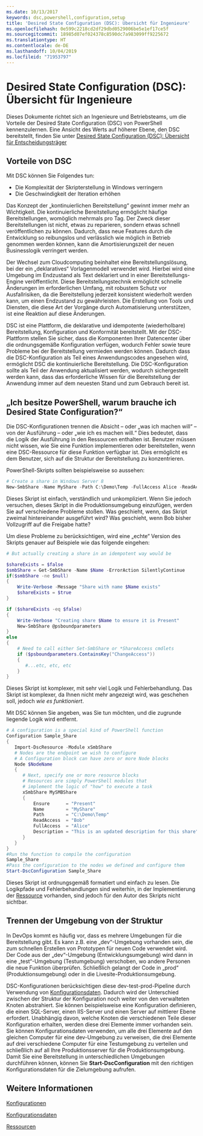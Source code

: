 ```yaml
---
ms.date: 10/13/2017
keywords: dsc,powershell,configuration,setup
title: 'Desired State Configuration (DSC): Übersicht für Ingenieure'
ms.openlocfilehash: 0e599c2218cd2df29dbd0529006be5e1ef17ce5f
ms.sourcegitcommit: 18985d07ef024378c8590dc7a983099ff9225672
ms.translationtype: HT
ms.contentlocale: de-DE
ms.lasthandoff: 10/04/2019
ms.locfileid: "71953797"
---
```

# <a name="desired-state-configuration-overview-for-engineers"></a>Desired State Configuration (DSC): Übersicht für Ingenieure

Dieses Dokumente richtet sich an Ingenieure und Betriebsteams, um die Vorteile der Desired State Configuration (DSC) von PowerShell kennenzulernen.
Eine Ansicht des Werts auf höherer Ebene, den DSC bereitstellt, finden Sie unter [Desired State Configuration (DSC): Übersicht für Entscheidungsträger](decisionMaker.md)

## <a name="benefits-of-desired-state-configuration"></a>Vorteile von DSC

Mit DSC können Sie Folgendes tun:

- Die Komplexität der Skripterstellung in Windows verringern
- Die Geschwindigkeit der Iteration erhöhen

Das Konzept der „kontinuierlichen Bereitstellung“ gewinnt immer mehr an Wichtigkeit.
Die kontinuierliche Bereitstellung ermöglicht häufige Bereitstellungen, womöglich mehrmals pro Tag.
Der Zweck dieser Bereitstellungen ist nicht, etwas zu reparieren, sondern etwas schnell veröffentlichen zu können.
Dadurch, dass neue Features durch die Entwicklung so reibungslos und verlässlich wie möglich in Betrieb genommen werden können, kann die Amortisierungszeit der neuen Businesslogik verringert werden.

Der Wechsel zum Cloudcomputing beinhaltet eine Bereitstellungslösung, bei der ein „deklaratives“ Vorlagenmodell verwendet wird. Hierbei wird eine Umgebung im Endzustand als Text deklariert und in einer Bereitstellungs-Engine veröffentlicht.
Diese Bereitstellungstechnik ermöglicht schnelle Änderungen im erforderlichen Umfang, mit robustem Schutz vor Ausfallrisiken, da die Bereitstellung jederzeit konsistent wiederholt werden kann, um einen Endzustand zu gewährleisten.
Die Erstellung von Tools und Diensten, die diese Art der Vorgänge durch Automatisierung unterstützen, ist eine Reaktion auf diese Änderungen.

DSC ist eine Plattform, die deklarative und idempotente (wiederholbare) Bereitstellung, Konfiguration und Konformität bereitstellt.
Mit der DSC-Plattform stellen Sie sicher, dass die Komponenten Ihrer Datencenter über die ordnungsgemäße Konfiguration verfügen, wodurch Fehler sowie teure Probleme bei der Bereitstellung vermieden werden können.
Dadurch dass die DSC-Konfiguration als Teil eines Anwendungscodes angesehen wird, ermöglicht DSC die kontinuierliche Bereitstellung.
Die DSC-Konfiguration sollte als Teil der Anwendung aktualisiert werden, wodurch sichergestellt werden kann, dass das erforderliche Wissen für die Bereitstellung der Anwendung immer auf dem neuesten Stand und zum Gebrauch bereit ist.

## <a name="i-have-powershell-why-do-i-need-desired-state-configuration"></a>„Ich besitze PowerShell, warum brauche ich Desired State Configuration?“

Die DSC-Konfigurationen trennen die Absicht – oder „was ich machen will“ – von der Ausführung – oder „wie ich es machen will.“
Dies bedeutet, dass die Logik der Ausführung in den Ressourcen enthalten ist.
Benutzer müssen nicht wissen, wie Sie eine Funktion implementieren oder bereitstellen, wenn eine DSC-Ressource für diese Funktion verfügbar ist.
Dies ermöglicht es dem Benutzer, sich auf die Struktur der Bereitstellung zu konzentrieren.

PowerShell-Skripts sollten beispielsweise so aussehen:
```powershell
# Create a share in Windows Server 8
New-SmbShare -Name MyShare -Path C:\Demo\Temp -FullAccess Alice -ReadAccess Bob
```
Dieses Skript ist einfach, verständlich und unkompliziert.
Wenn Sie jedoch versuchen, dieses Skript in die Produktionsumgebung einzufügen, werden Sie auf verschiedene Probleme stoßen.
Was geschieht, wenn, das Skript zweimal hintereinander ausgeführt wird?
Was geschieht, wenn Bob bisher Vollzugriff auf die Freigabe hatte?

Um diese Probleme zu berücksichtigen, wird eine „echte“ Version des Skripts genauer auf Beispiele wie das folgende eingehen:
```powershell
# But actually creating a share in an idempotent way would be

$shareExists = $false
$smbShare = Get-SmbShare -Name $Name -ErrorAction SilentlyContinue
if($smbShare -ne $null)
{
    Write-Verbose -Message "Share with name $Name exists"
    $shareExists = $true
}

if ($shareExists -eq $false)
{
    Write-Verbose "Creating share $Name to ensure it is Present"
    New-SmbShare @psboundparameters
}
else
{
    # Need to call either Set-SmbShare or *ShareAccess cmdlets
    if ($psboundparameters.ContainsKey("ChangeAccess"))
    {
       #...etc, etc, etc
    }
}
```

Dieses Skript ist komplexer, mit sehr viel Logik und Fehlerbehandlung.
Das Skript ist komplexer, da Ihnen nicht mehr angezeigt wird, was geschehen soll, jedoch *wie es funktioniert*.

Mit DSC können Sie angeben, was Sie tun möchten, und die zugrunde liegende Logik wird entfernt.

```powershell
# A configuration is a special kind of PowerShell function
Configuration Sample_Share
{
   Import-DscResource -Module xSmbShare
   # Nodes are the endpoint we wish to configure
   # A Configuration block can have zero or more Node blocks
   Node $NodeName
   {
      # Next, specify one or more resource blocks
      # Resources are simply PowerShell modules that
      # implement the logic of "how" to execute a task
      xSmbShare MySMBShare
      {
          Ensure      = "Present"
          Name        = "MyShare"
          Path        = "C:\Demo\Temp"
          ReadAccess  = "Bob"
          FullAccess  = "Alice"
          Description = "This is an updated description for this share"
      }
   }
}
#Run the function to compile the configuration
Sample_Share
#Pass the configuration to the nodes we defined and configure them
Start-DscConfiguration Sample_Share
```

Dieses Skript ist ordnungsgemäß formatiert und einfach zu lesen.
Die Logikpfade und Fehlerbehandlungen sind weiterhin, in der Implementierung der [Ressource](../resources/resources.md) vorhanden, sind jedoch für den Autor des Skripts nicht sichtbar.

## <a name="separating-environment-from-structure"></a>Trennen der Umgebung von der Struktur

In DevOps kommt es häufig vor, dass es mehrere Umgebungen für die Bereitstellung gibt.
Es kann z.B. eine „dev“-Umgebung vorhanden sein, die zum schnellen Erstellen von Prototypen für neuen Code verwendet wird.
Der Code aus der „dev“-Umgebung (Entwicklungsumgebung) wird dann in eine „test“-Umgebung (Testumgebung) verschoben, wo andere Personen die neue Funktion überprüfen.
Schließlich gelangt der Code in „prod“ (Produktionsumgebung) oder in die Livesite-Produktionsumgebung.

DSC-Konfigurationen berücksichtigen diese dev-test-prod-Pipeline durch Verwendung von [Konfigurationsdaten](../configurations/configData.md).
Dadurch wird der Unterschied zwischen der Struktur der Konfiguration noch weiter von den verwalteten Knoten abstrahiert.
Sie können beispielsweise eine Konfiguration definieren, die einen SQL-Server, einen IIS-Server und einen Server auf mittlerer Ebene erfordert.
Unabhängig davon, welche Knoten die verschiedenen Teile dieser Konfiguration erhalten, werden diese drei Elemente immer vorhanden sein.
Sie können Konfigurationsdaten verwenden, um alle drei Elemente auf den gleichen Computer für eine dev-Umgebung zu verweisen, die drei Elemente auf drei verschiedene Computer für eine Testumgebung zu verteilen und schließlich auf all Ihre Produktionsserver für die Produktionsumgebung.
Damit Sie eine Bereitstellung in unterschiedlichen Umgebungen durchführen können, können Sie **Start-DscConfiguration** mit den richtigen Konfigurationsdaten für die Zielumgebung aufrufen.

## <a name="see-also"></a>Weitere Informationen

[Konfigurationen](../configurations/configurations.md)

[Konfigurationsdaten](../configurations/configData.md)

[Ressourcen](../resources/resources.md)
